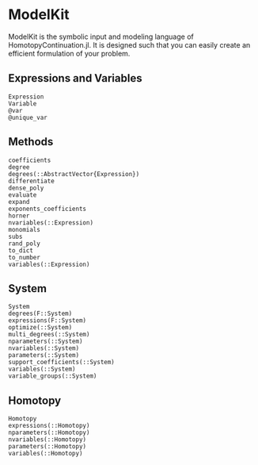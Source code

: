 # ModelKit

ModelKit is the symbolic input and modeling language of HomotopyContinuation.jl.
It is designed such that you can easily create an efficient formulation of your problem.

## Expressions and Variables
```@docs
Expression
Variable
@var
@unique_var
```

## Methods
```@docs
coefficients
degree
degrees(::AbstractVector{Expression})
differentiate
dense_poly
evaluate
expand
exponents_coefficients
horner
nvariables(::Expression)
monomials
subs
rand_poly
to_dict
to_number
variables(::Expression)
```

## System
```@docs
System
degrees(F::System)
expressions(F::System)
optimize(::System)
multi_degrees(::System)
nparameters(::System)
nvariables(::System)
parameters(::System)
support_coefficients(::System)
variables(::System)
variable_groups(::System)
```

## Homotopy
```@docs
Homotopy
expressions(::Homotopy)
nparameters(::Homotopy)
nvariables(::Homotopy)
parameters(::Homotopy)
variables(::Homotopy)
```
